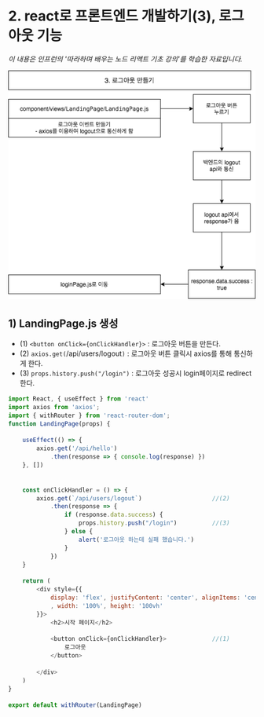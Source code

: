 # 2. react로 프론트엔드 개발하기(3), 로그아웃 기능
*이 내용은 인프런의 '따라하며 배우는 노드 리액트 기초 강의'를 학습한 자료입니다.*




<img src="./3.png" />

## 1) LandingPage.js 생성
- (1) `<button onClick={onClickHandler}>` : 로그아웃 버튼을 만든다.
- (2) `axios.get(`/api/users/logout`)` : 로그아웃 버튼 클릭시 axios를 통해 통신하게 한다.
- (3) `props.history.push("/login")` : 로그아웃 성공시 login페이지로 redirect한다.

```js
import React, { useEffect } from 'react'
import axios from 'axios';
import { withRouter } from 'react-router-dom'; 
function LandingPage(props) {

    useEffect(() => {
        axios.get('/api/hello')
            .then(response => { console.log(response) })
    }, [])


    const onClickHandler = () => {
        axios.get(`/api/users/logout`)                    //(2)
            .then(response => { 
                if (response.data.success) {  
                    props.history.push("/login")          //(3)
                } else {
                    alert('로그아웃 하는데 실패 했습니다.')
                }
            })
    }

    return (
        <div style={{
            display: 'flex', justifyContent: 'center', alignItems: 'center'
            , width: '100%', height: '100vh'
        }}>
            <h2>시작 페이지</h2>

            <button onClick={onClickHandler}>             //(1)
                로그아웃
            </button>

        </div>
    )
}

export default withRouter(LandingPage)
```



